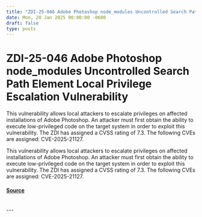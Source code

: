 ```yaml
---
title: "ZDI-25-046 Adobe Photoshop node_modules Uncontrolled Search Path Element Local Privilege Escalation Vulnerability"
date: Mon, 20 Jan 2025 00:00:00 -0600
draft: false
type: posts
---
```

# ZDI-25-046 Adobe Photoshop node_modules Uncontrolled Search Path Element Local Privilege Escalation Vulnerability





This vulnerability allows local attackers to escalate privileges on affected installations of Adobe Photoshop. An attacker must first obtain the ability to execute low-privileged code on the target system in order to exploit this vulnerability. The ZDI has assigned a CVSS rating of 7.3. The following CVEs are assigned: CVE-2025-21127.

This vulnerability allows local attackers to escalate privileges on affected installations of Adobe Photoshop. An attacker must first obtain the ability to execute low-privileged code on the target system in order to exploit this vulnerability. The ZDI has assigned a CVSS rating of 7.3. The following CVEs are assigned: CVE-2025-21127.

#### [Source](http://www.zerodayinitiative.com/advisories/ZDI-25-046/)

<br/>
---
